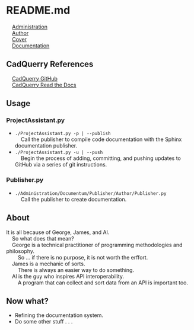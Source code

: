 # README.md

&nbsp;&nbsp;&nbsp;&nbsp;[Administration](https://github.com/Technicus/ProjectDesignBuilder/tree/main/Administration)<br>
&nbsp;&nbsp;&nbsp;&nbsp;[Author](https://github.com/Technicus/ProjectDesignBuilder/tree/main/Administration/Documentum/Publisher/Author)<br>
&nbsp;&nbsp;&nbsp;&nbsp;[Cover](https://github.com/Technicus/ProjectDesignBuilder/blob/main/Design/Resources/Media/Images/CoverPage/oreilly.pdf)<br>
&nbsp;&nbsp;&nbsp;&nbsp;[Documentation](https://htmlpreview.github.io/?https://github.com/Technicus/ProjectDesignBuilder/blob/main/Administration/Athenaeum/Documentum/html/Utility.html)
## CadQuerry References
&nbsp;&nbsp;&nbsp;&nbsp;[CadQuerry GitHub](https://github.com/CadQuery/cadquery)<br>
&nbsp;&nbsp;&nbsp;&nbsp;[CadQuerry Read the Docs](https://cadquery.readthedocs.io/en/latest/)<br>

## Usage

### ProjectAssistant.py
* `./ProjectAssistant.py -p | --publish`<br>
&nbsp;&nbsp;&nbsp;&nbsp;Call the publisher to compile code documentation with the Sphinx documentation publisher.
* `./ProjectAssistant.py -u | --push`<br>
&nbsp;&nbsp;&nbsp;&nbsp;Begin the process of adding, committing, and pushing updates to GitHub via a series of git instructions.
### Publisher.py
* `./Administration/Documentum/Publisher/Author/Publisher.py`<br>
&nbsp;&nbsp;&nbsp;&nbsp;Call the publisher to create documentation.

## About
It is all because of George, James, and Al.<br>
&nbsp;&nbsp;&nbsp;&nbsp;So what does that mean?<br>
&nbsp;&nbsp;&nbsp;&nbsp;George is a technical practitioner of programming methodologies and philosophy.<br>
&nbsp;&nbsp;&nbsp;&nbsp;&nbsp;&nbsp;&nbsp;&nbsp;So ... if there is no purpose, it is not worth the erffort.<br>
&nbsp;&nbsp;&nbsp;&nbsp;James is a mechanic of sorts.<br>
&nbsp;&nbsp;&nbsp;&nbsp;&nbsp;&nbsp;&nbsp;&nbsp;There is always an easier way to do something.<br>
&nbsp;&nbsp;&nbsp;&nbsp;Al is the guy who inspires API interoperability.<br>
&nbsp;&nbsp;&nbsp;&nbsp;&nbsp;&nbsp;&nbsp;&nbsp;A program that can collect and sort data from an API is important too.<br>

## Now what?
* Refining the documentation system.
* Do some other stuff . . .
